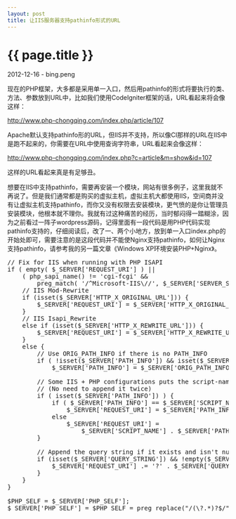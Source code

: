 ```yaml
---
layout: post
title: 让IIS服务器支持pathinfo形式的URL
---
```


{{ page.title }}
================


<p class="meta">2012-12-16 - bing.peng</p>

现在的PHP框架，大多都是采用单一入口，然后用pathinfo的形式将要执行的类、方法、参数放到URL中，比如我们使用CodeIgniter框架的话，URL看起来将会像这样：

http://www.php-chongqing.com/index.php/article/107

Apache默认支持pathinfo形的URL，但IIS并不支持，所以像CI那样的URL在IIS中是跑不起来的，你需要在URL中使用查询字符串，URL看起来会像这样：

http://www.php-chongqing.com/index.php?c=article&m=show&id=107

这样的URL看起来真是有足够丑。

想要在IIS中支持pathinfo，需要再安装一个模块，网站有很多例子，这里我就不再说了。但是我们通常都是购买的虚拟主机，虚拟主机大都使用IIS，空间商并没有让虚拟主机支持pathinfo，而你又没有权限去安装模块，更气愤的是你让管理员安装模块，他根本就不理你。我就有过这种痛苦的经历，当时郁闷得一踏糊涂，因为之前看过一阵子wordpress源码，记得里面有一段代码是用PHP代码实现pathinfo支持的，仔细阅读后，改了一、两个小地方，放到单一入口index.php的开始处即可，需要注意的是这段代码并不能使Nginx支持pathinfo，如何让Nginx支持pathinfo，请参考我的另一篇文章《Windows XP环境安装PHP+Nginx》。

<pre class="brush:php">// Fix for IIS when running with PHP ISAPI
if ( empty( $_SERVER['REQUEST_URI'] ) || 
	( php_sapi_name() != 'cgi-fcgi' && 
		preg_match( '/^Microsoft-IIS\//', $_SERVER['SERVER_SOFTWARE'] ) ) ) {
    // IIS Mod-Rewrite
    if (isset($_SERVER['HTTP_X_ORIGINAL_URL'])) {
        $_SERVER['REQUEST_URI'] = $_SERVER['HTTP_X_ORIGINAL_URL'];
    }
    // IIS Isapi_Rewrite
    else if (isset($_SERVER['HTTP_X_REWRITE_URL'])) {
        $_SERVER['REQUEST_URI'] = $_SERVER['HTTP_X_REWRITE_URL'];
    }
    else {
        // Use ORIG_PATH_INFO if there is no PATH_INFO
        if ( !isset($_SERVER['PATH_INFO']) && isset($_SERVER['ORIG_PATH_INFO']) )
			$_SERVER['PATH_INFO'] = $_SERVER['ORIG_PATH_INFO'];

		// Some IIS + PHP configurations puts the script-name in the path-info
		// (No need to append it twice)
		if ( isset($_SERVER['PATH_INFO']) ) {
			if ( $_SERVER['PATH_INFO'] == $_SERVER['SCRIPT_NAME'] )
				$_SERVER['REQUEST_URI'] = $_SERVER['PATH_INFO'];
			else
				$_SERVER['REQUEST_URI'] = 
					$_SERVER['SCRIPT_NAME'] . $_SERVER['PATH_INFO'];
        }

		// Append the query string if it exists and isn't null
		if (isset($_SERVER['QUERY_STRING']) && !empty($_SERVER['QUERY_STRING'])) {
			$_SERVER['REQUEST_URI'] .= '?' . $_SERVER['QUERY_STRING'];
		}
    }
}

$PHP_SELF = $_SERVER['PHP_SELF'];
$_SERVER['PHP_SELF'] = $PHP_SELF = preg_replace("/(\?.*)?$/",'',$_SERVER["REQUEST_URI"]);</pre>

